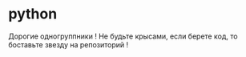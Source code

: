 # python

Дорогие одногруппники !
Не будьте крысами, если берете код, то боставьте звезду на репозиторий !
